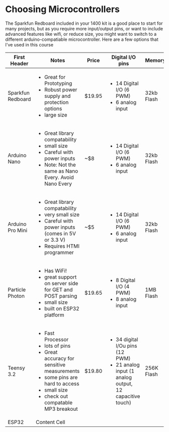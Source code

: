 Choosing Microcontrollers
=========================
The Sparkfun Redboard included in your 1400 kit is a good place to start for many projects, but as you require more input/output pins, or want to include advanced features like wifi, or reduce size, you might want to switch to a different arduino-compatiable microcontroller. Here are a few options that I've used in this course


| First Header       |  Notes | Price | Digital I/O pins                       | Memory     |
| -------------      | ------------- | ---------------------                  |-------     | -------     |              
| Sparkfun Redboard  |  <ul><li>Great for Prototyping</li><li>Robust power supply and protection options</li><li>large size</li></ul> |$19.95  |  <ul><li>14 Digital I/O (6 PWM)</li><li>6 analog input</li></ul> | 32kb Flash |
| Arduino Nano       |  <ul><li>Great library compatability</li><li>small size</li><li>Careful with power inputs</li><li>Note: Not the same as Nano Every. Avoid Nano Every</li></ul> | ~$8 |  <ul><li>14 Digital I/O (6 PWM)</li><li>6 analog input</li></ul> | 32kb Flash | 
| Arduino Pro Mini       |  <ul><li>Great library compatability</li><li>very small size</li><li>Careful with power inputs (comes in 5V or 3.3 V)</li><li>Requires HTMI programmer</li></ul> | ~$5 |  <ul><li>14 Digital I/O (6 PWM)</li><li>6 analog input</li></ul> | 32kb Flash | 
| Particle Photon    |  <ul><li>Has WiFi!</li><li>great support on server side for GET and POST parsing</li><li>small size</li><li>built on ESP32 platform</li></ul> |$19.65  |    <ul><li>8 Digital I/O (4 PWM)</li><li>8 analog input</li></ul>   |        1MB Flash    |
| Teensy 3.2         | <ul><li>Fast Processor</li><li>lots of pins</li><li>Great accuracy for sensitive measurements</li><li>some pins are hard to access</li><li>small size</li><li>check out compatable MP3 breakout</li></ul> |$19.80 |   <ul><li>34 digital I/Ou pins (12 PWM)</li><li>21 analog input (1 analog output, 12 capacitive touch)</li></ul>    | 256K Flash           |
| ESP32              | Content Cell  |                                        |            |


